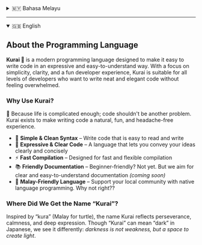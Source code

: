 <details>
<summary>🇲🇾 Bahasa Melayu</summary>

## Tentang bahasa pengaturcaraan

**Kurai 🐢** adalah bahasa pengaturcaraan moden yang direka untuk memudahkan penulisan kod dengan cara yang ekspresif dan senang difahami. Dengan fokus pada kesederhanaan, kejelasan dan pengalaman pembangun yang menyeronokkan, Kurai sesuai untuk semua tahap pembangun yang ingin menulis kod yang kemas dan elegan tanpa berasa terbeban.

### Kenapa Guna Kurai? 
📌 Sebab hidup dah cukup rumit; Kod tak sepatutnya jadi satu lagi masalah.  
Kurai wujud untuk jadikan penulisan kod satu benda yang natural, seronok, dan tak menyakitkan kepala.

- 🧠 **Sintaks Mudah & Bersih** – Tulis kod yang mudah dibaca dan ditulis  
- 💬 **Kod yang Ekspresif & Jelas** – Bahasa yang membolehkan anda menyampaikan idea dengan jelas dan ringkas  
- ⚡ **Kompilasi Pantas** – Direka untuk kompil yang pantas dan fleksibel  
- 📚 **Dokumentasi Mesra** – Mesra pemula? Belum lagi. Tapi kita ada dokumentasi yang jelas dan mudah difahami *(coming soon)*  
- 📖 **Bahasa Mesra Melayu** – Sokong komuniti pengaturcaraan dalam bahasa ibunda. Why not right??

### Asal Usul Nama “Kurai”
Daripada “kura”, nama Kurai diambil kerana ia membawa makna ketabahan, ketenangan, dan ekspresi yang mendalam. Walaupun bunyinya macam bahasa Jepun (“Kurai” bermaksud gelap), kami melihatnya sebagai *ruang untuk mencipta cahaya* – bukan kelemahan.

</details>

---

<details open>
<summary>🇬🇧 English</summary>

## About the Programming Language

**Kurai 🐢** is a modern programming language designed to make it easy to write code in an expressive and easy-to-understand way. With a focus on simplicity, clarity, and a fun developer experience, Kurai is suitable for all levels of developers who want to write neat and elegant code without feeling overwhelmed.

### Why Use Kurai?  
📌 Because life is complicated enough; code shouldn't be another problem.  
Kurai exists to make writing code a natural, fun, and headache-free experience.

- 🧠 **Simple & Clean Syntax** – Write code that is easy to read and write  
- 💬 **Expressive & Clear Code** – A language that lets you convey your ideas clearly and concisely  
- ⚡ **Fast Compilation** – Designed for fast and flexible compilation  
- 📚 **Friendly Documentation** – Beginner-friendly? Not yet. But we aim for clear and easy-to-understand documentation *(coming soon)*  
- 📖 **Malay-Friendly Language** – Support your local community with native language programming. Why not right??

### Where Did We Get the Name “Kurai”?
Inspired by “kura” (Malay for turtle), the name Kurai reflects perseverance, calmness, and deep expression. Though “Kurai” can mean “dark” in Japanese, we see it differently: *darkness is not weakness, but a space to create light*.

</details>
